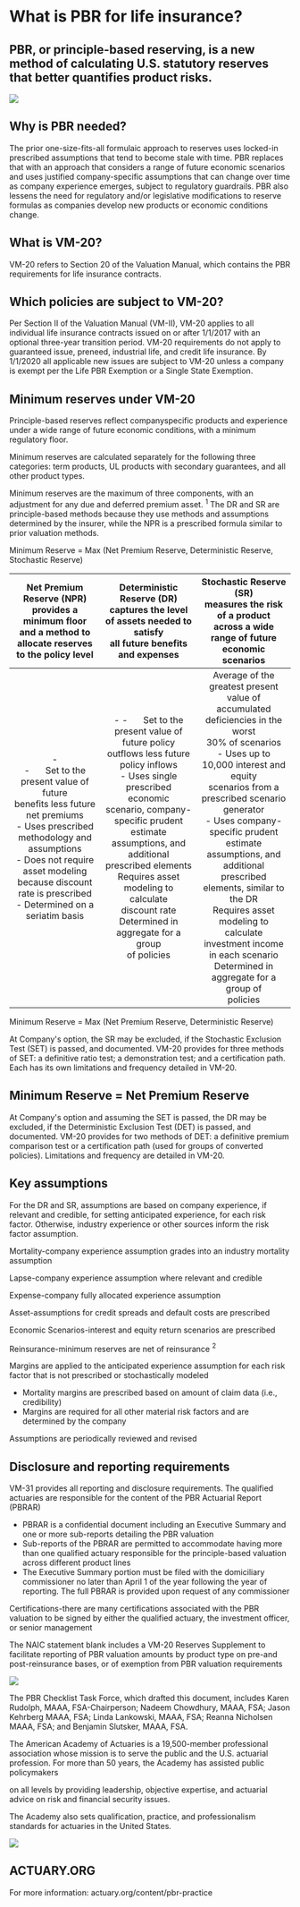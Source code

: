 # What is PBR for life insurance? 

## PBR, or principle-based reserving, is a new method of calculating U.S. statutory reserves that better quantifies product risks.

![](https://cdn.mathpix.com/cropped/2024_03_24_6b6d69d7de8f94c04c25g-1.jpg?height=583&width=352&top_left_y=107&top_left_x=1423)

## Why is PBR needed?

The prior one-size-fits-all formulaic approach to reserves uses locked-in prescribed assumptions that tend to become stale with time. PBR replaces that with an approach that considers a range of future economic scenarios and uses justified company-specific assumptions that can change over time as company experience emerges, subject to regulatory guardrails. PBR also lessens the need for regulatory and/or legislative modifications to reserve formulas as companies develop new products or economic conditions change.

## What is VM-20?

VM-20 refers to Section 20 of the Valuation Manual, which contains the PBR requirements for life insurance contracts.

## Which policies are subject to VM-20?

Per Section II of the Valuation Manual (VM-II), VM-20 applies to all individual life insurance contracts issued on or after 1/1/2017 with an optional three-year transition period. VM-20 requirements do not apply to guaranteed issue, preneed, industrial life, and credit life insurance. By 1/1/2020 all applicable new issues are subject to VM-20 unless a company is exempt per the Life PBR Exemption or a Single State Exemption.

## Minimum reserves under VM-20

Principle-based reserves reflect companyspecific products and experience under a wide range of future economic conditions, with a minimum regulatory floor.

Minimum reserves are calculated separately for the following three categories: term products, UL products with secondary guarantees, and all other product types.

Minimum reserves are the maximum of three components, with an adjustment for any due and deferred premium asset. ${ }^{1}$ The DR and SR are principle-based methods because they use methods and assumptions determined by the insurer, while the NPR is a prescribed formula similar to prior valuation methods.

Minimum Reserve $=$ Max (Net Premium Reserve, Deterministic Reserve, Stochastic Reserve)

| Net Premium Reserve (NPR) <br> provides a minimum floor and a method to <br> allocate reserves to the policy level | Deterministic Reserve (DR) <br> captures the level of assets needed to satisfy <br> all future benefits and expenses | Stochastic Reserve (SR) <br> measures the risk of a product across a wide <br> range of future economic scenarios |
| :---: | :---: | :---: |
| - <br> - $\quad$ Set to the present value of future <br> benefits less future net premiums <br> - Uses prescribed methodology and <br> assumptions <br> - Does not require asset modeling <br> because discount rate is prescribed <br> - Determined on a seriatim basis | - - $\quad$ Set to the present value of future policy <br> outflows less future policy inflows <br> - Uses single prescribed economic <br> scenario, company-specific prudent <br> estimate assumptions, and additional <br> prescribed elements <br> Requires asset modeling to calculate <br> discount rate <br> Determined in aggregate for a group <br> of policies | Average of the greatest present value of <br> accumulated deficiencies in the worst <br> $30 \%$ of scenarios <br> - Uses up to 10,000 interest and equity <br> scenarios from a prescribed scenario <br> generator <br> - Uses company-specific prudent <br> estimate assumptions, and additional <br> prescribed elements, similar to the DR <br> Requires asset modeling to calculate <br> investment income in each scenario <br> Determined in aggregate for a group of <br> policies |

Minimum Reserve $=$ Max (Net Premium Reserve, Deterministic Reserve)

At Company's option, the SR may be excluded, if the Stochastic Exclusion Test (SET) is passed, and documented. VM-20 provides for three methods of SET: a definitive ratio test; a demonstration test; and a certification path. Each has its own limitations and frequency detailed in VM-20.

## Minimum Reserve $=$ Net Premium Reserve

At Company's option and assuming the SET is passed, the DR may be excluded, if the Deterministic Exclusion Test (DET) is passed, and documented. VM-20 provides for two methods of DET: a definitive premium comparison test or a certification path (used for groups of converted policies). Limitations and frequency are detailed in VM-20.

## Key assumptions

For the DR and SR, assumptions are based on company experience, if relevant and credible, for setting anticipated experience, for each risk factor. Otherwise, industry experience or other sources inform the risk factor assumption.

Mortality-company experience assumption grades into an industry mortality assumption

Lapse-company experience assumption where relevant and credible

Expense-company fully allocated experience assumption

Asset-assumptions for credit spreads and default costs are prescribed

Economic Scenarios-interest and equity return scenarios are prescribed

Reinsurance-minimum reserves are net of reinsurance ${ }^{2}$

Margins are applied to the anticipated experience assumption for each risk factor that is not prescribed or stochastically modeled

- Mortality margins are prescribed based on amount of claim data (i.e., credibility)
- Margins are required for all other material risk factors and are determined by the company

Assumptions are periodically reviewed and revised

## Disclosure and reporting requirements

VM-31 provides all reporting and disclosure requirements. The qualified actuaries are responsible for the content of the PBR Actuarial Report (PBRAR)

- PBRAR is a confidential document including an Executive Summary and one or more sub-reports detailing the PBR valuation
- Sub-reports of the PBRAR are permitted to accommodate having more than one qualified actuary responsible for the principle-based valuation across different product lines
- The Executive Summary portion must be filed with the domiciliary commissioner no later than April 1 of the year following the year of reporting. The full PBRAR is provided upon request of any commissioner

Certifications-there are many certifications associated with the PBR valuation to be signed by either the qualified actuary, the investment officer, or senior management

The NAIC statement blank includes a VM-20 Reserves Supplement to facilitate reporting of PBR valuation amounts by product type on pre-and post-reinsurance bases, or of exemption from PBR valuation requirements

![](https://cdn.mathpix.com/cropped/2024_03_24_6b6d69d7de8f94c04c25g-4.jpg?height=1811&width=1707&top_left_y=184&top_left_x=228)

The PBR Checklist Task Force, which drafted this document, includes Karen Rudolph, MAAA, FSA-Chairperson; Nadeem Chowdhury, MAAA, FSA; Jason Kehrberg MAAA, FSA; Linda Lankowski, MAAA, FSA; Reanna Nicholsen MAAA, FSA; and Benjamin Slutsker, MAAA, FSA.

The American Academy of Actuaries is a 19,500-member professional association whose mission is to serve the public and the U.S. actuarial profession. For more than 50 years, the Academy has assisted public policymakers

on all levels by providing leadership, objective expertise, and actuarial advice on risk and financial security issues.

The Academy also sets qualification, practice, and professionalism standards for actuaries in the United States.

![](https://cdn.mathpix.com/cropped/2024_03_24_6b6d69d7de8f94c04c25g-4.jpg?height=174&width=401&top_left_y=2252&top_left_x=1580)

## ACTUARY.ORG

For more information: actuary.org/content/pbr-practice


